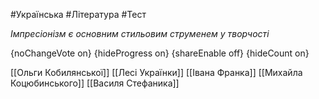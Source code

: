 #Українська #Література #Тест

*Імпресіонізм є основним стильовим струменем у творчості*

{noChangeVote on}
{hideProgress on}
{shareEnable off}
{hideCount on}

[[Ольги Кобилянської]]
[[Лесі Українки]]
[[Івана Франка]]
[[Михайла Коцюбинського]]
[[Василя Стефаника]]
